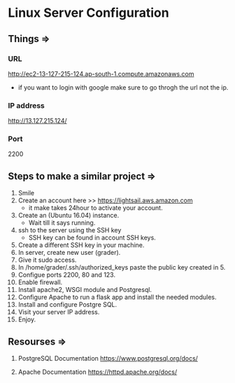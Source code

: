 # Linux Server Configuration

## Things =>
### URL
  http://ec2-13-127-215-124.ap-south-1.compute.amazonaws.com
  * if you want to login with google make sure to go throgh the url not the ip.
  
### IP address
  http://13.127.215.124/
  
  
### Port  
  2200
  
  
  
## Steps to make a similar project =>
1. Smile 
2. Create an account here >> https://lightsail.aws.amazon.com
    * it make takes 24hour to activate your account.
3. Create an (Ubuntu 16.04) instance.
    * Wait till it says running.
4. ssh to the server using the SSH key
    * SSH key can be found in account SSH keys.
5. Create a different SSH key in your machine.
6. In server, create new user (grader).
7. Give it sudo access.
8. In /home/grader/.ssh/authorized_keys paste the public key created in 5.
9. Configue ports 2200, 80 and 123.
10. Enable firewall.
11. Install apache2, WSGI module and Postgresql.
12. Configure Apache to run a flask app and install the needed modules.
13. Install and configure Postgre SQL.
14. Visit your server IP address.
15. Enjoy.


## Resourses =>
1. PostgreSQL Documentation
  https://www.postgresql.org/docs/
  
2. Apache Documentation
  https://httpd.apache.org/docs/
